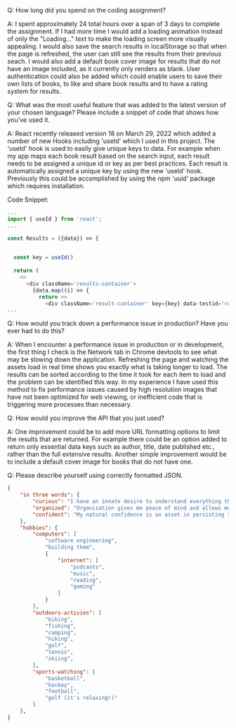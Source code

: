 Q: How long did you spend on the coding assignment? 

A: I spent approximately 24 total hours over a span of 3 days to complete the assignment. If I had more time I would add a loading animation instead of only the "Loading..." text 
to make the loading screen more visually appealing. I would also save the search results in localStorage so that when the page is refreshed, the user can still see the results from their previous seach. I would also add a default book cover image for results that do not have an image included, as it currently only renders as blank. User authentication could also be added which could enable users to save their own lists of books, to like and share book results and to have a rating system for results. 


Q: What was the most useful feature that was added to the latest version of your chosen language? Please include a snippet of code that shows how you've used it.

A: React recently released version 18 on March 29, 2022 which added a number of new Hooks including 'useId' which I used in this project. The 'useId' hook is used to easily give unique keys to data. For example when my app maps each book result based on the search input, each result needs to be assigned a unique id or key as per best practices. Each result is automatically assigned a unique key by using the new 'useId' hook. Previously this could be accomplished by using the npm 'uuid' package which requires installation. 

Code Snippet:

```javascript
...
import { useId } from 'react';
...

const Results = ({data}) => {

  
  const key = useId()
 
  return (
    <>
      <div className='results-container'>
        {data.map((i) => {
          return <>
            <div className='result-container' key={key} data-testid='results-item'>
...
```

Q: How would you track down a performance issue in production? Have you ever had to do this?

A: When I encounter a performance issue in production or in development, the first thing I check is the Network tab in Chrome devtools to see what may be slowing down the application.
Refreshing the page and watching the assets load in real time shows you exactly what is taking longer to load. The results can be sorted according to the time it took for each item to load and the problem can be identified this way. In my experience I have used this method to fix performance issues caused by high resolution images that have not been optimized for web viewing, or inefficient code that is triggering more processes than necessary.

Q: How would you improve the API that you just used?

A: One improvement could be to add more URL formatting options to limit the results that are returned. For example there could be an option added to return only essential data keys such as author, title, date published etc., rather than the full extensive results. Another simple improvement would be to include a default cover image for books that do not have one. 

Q: Please describe yourself using correctly formatted JSON.

```json
{
    "in three words": {
        "curious": "I have an innate desire to understand everything that I encounter.",
        "organized": "Organization gives me peace of mind and allows me to accomplish large goals in small steps.",
        "confident": "My natural confidence is an asset in persisting through tough software development challenges." 
    },
    "hobbies": {
        "computers": [
            "software engineering",
            "building them",
            {
                "internet": [
                    "podcasts",
                    "music",
                    "reading",
                    "gaming"
                ]
            }
        ],
        "outdoors-activies": [
            "biking",
            "fishing",
            "camping",
            "hiking",
            "golf",
            "tennis",
            "skiing",
        ],
        "sports-watching": [
            "basketball",
            "hockey",
            "football",
            "golf (it's relaxing!)"
        ]
    },
}
```



